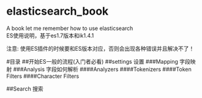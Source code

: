 # elasticsearch_book
A book let me remember how to use  elasticsearch <br>
ES使用说明，基于es1.7版本和ik1.4.1 <br>

注意: 使用ES插件的时候要和ES版本对应，否则会出现各种错误并且解决不了！ <br>

#目录
##开始ES一般的流程(入门者必看)
##settings 设置
###Mapping 字段映射
###Analysis 字段如何解析
####Analyzers
####Tokenizers
####Token Filters
####Character Filters

##Search 搜索
